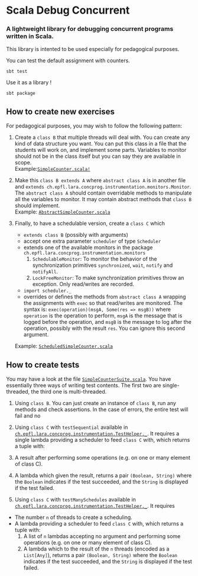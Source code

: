 # Scala Debug Concurrent
### A lightweight library for debugging concurrent programs written in Scala.

This library is intented to be used especially for pedagogical purposes.

You can test the default assignment with counters.

    sbt test

Use it as a library !

    sbt package

## How to create new exercises

For pedagogical purposes, you may wish to follow the following pattern:

1. Create a `class B` that multiple threads will deal with.
   You can create any kind of data structure you want.
   You can put this class in a file that the students will work on, and implement some parts.
   Variables to monitor should not be in the class itself but you can say they are available in scope.  
   Example:[`SimpleCounter.scala!`](src/main/scala/ch/epfl/lara/concprog/SimpleCounter.scala)
   
2. Make this `class B extends A` where `abstract class A` is in another file and `extends ch.epfl.lara.concprog.instrumentation.monitors.Monitor`.
   The `abstract class A` should contain overridable methods to manipulate all the variables to monitor.
   It may contain abstract methods that `class B` should implement.  
   Example: [`AbstractSimpleCounter.scala`](src/main/scala/ch/epfl/lara/concprog/AbstractSimpleCounter.scala)
   
3. Finally, to have a schedulable version, create a `class C` which
   * `extends class B` (possibly with arguments)
   * accept one extra parameter `scheduler` of type `Scheduler`
   * extends one of the available monitors in the package `ch.epfl.lara.concprog.instrumentation.monitors`
     1. `SchedulableMonitor`: To monitor the behavior of the synchronization primitives `synchronized`, `wait`, `notify` and `notifyAll`.
     2. `LockFreeMonitor`: To make synchronization primitives throw an exception. Only read/writes are recorded.
   * `import scheduler._`
   * overrides or defines the methods from `abstract class A` wrapping the assignments with `exec` so that read/writes are monitored.  The syntax is: `exec(operation)(msgA, Some(res => msgB))` where `operation` is the operation to perform, `msgA` is the message that is logged before the operation, and `msgB` is the message to log after the operation, possibly with the result `res`. You can ignore this second argument.
   
   Example: [`ScheduledSimpleCounter.scala`](src/main/scala/ch/epfl/lara/concprog/ScheduledSimpleCounter.scala)

## How to create tests

You may have a look at the file  [`SimpleCounterSuite.scala`](src/main/scala/ch/epfl/lara/concprog/ScheduledSimpleCounter.scala).
You have essentially three ways of writing test contents. The first two are single-threaded, the third one is multi-threaded.

1. Using `class B`. You can just create an instance of `class B`, run any methods and check assertions.
   In the case of errors, the entire test will fail and no

2. Using `class C` with `testSequential` available in [`ch.epfl.lara.concprog.instrumentation.TestHelper._`](src/test/scala/ch/epfl/lara/concprog/instrumentation/TestHelper.scala).
   It requires a single lambda providing a scheduler to feed `class C` with, which returns a tuple with:
  1. A result after performing some operations (e.g. on one or many element of class C).
  2. A lambda which given the result, returns a pair `(Boolean, String)` where the `Boolean` indicates if the test succeeded, and the `String` is displayed if the test failed.

3. Using `class C` with `testManySchedules` available in [`ch.epfl.lara.concprog.instrumentation.TestHelper._`](src/test/scala/ch/epfl/lara/concprog/instrumentation/TestHelper.scala).
  It requires 
  * The number `n` of threads to create a scheduling.
  * A lambda providing a scheduler to feed `class C` with, which returns a tuple with:
    1. A list of `n` lambdas accepting no argument and performing some operations (e.g. on one or many element of class C).
    2. A lambda which to the result of the `n` threads (encoded as a `List[Any]`), returns a pair `(Boolean, String)` where the `Boolean` indicates if the test succeeded, and the `String` is displayed if the test failed.
